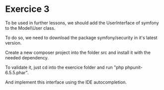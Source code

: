# Exercice 3

To be used in further lessons, we should add the UserInterface of symfony to the Model\User class.

To do so, we need to download the package symfony/security in it's latest version. 



Create a new composer project into the folder src and install it with the needed dependency.

To validate it, just cd into the exercice folder and run "php phpunit-6.5.5.phar".


















And implement this interface using the IDE autocompletion.